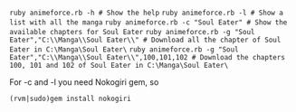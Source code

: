 `ruby animeforce.rb -h # Show the help`
`ruby animeforce.rb -l # Show a list with all the manga`
`ruby animeforce.rb -c "Soul Eater" # Show the available chapters for Soul Eater`
`ruby animeforce.rb -g "Soul Eater","C:\\Manga\\Soul Eater\\" # Download all the chapter of Soul Eater in C:\Manga\Soul Eater\`
`ruby animeforce.rb -g "Soul Eater","C:\\Manga\\Soul Eater\\",100,101,102 # Download the chapters 100, 101 and 102 of Soul Eater in C:\Manga\Soul Eater\`

For -c and -l you need Nokogiri gem, so

`(rvm|sudo)gem install nokogiri`
